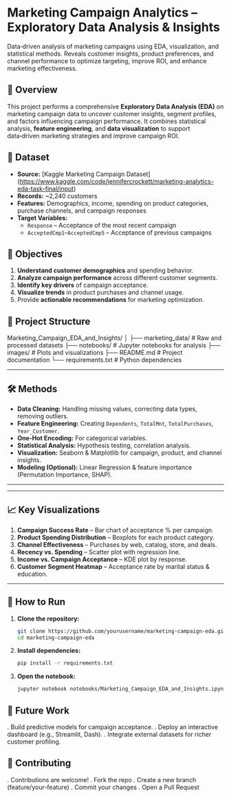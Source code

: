 # Marketing Campaign Analytics – Exploratory Data Analysis & Insights
Data‑driven analysis of marketing campaigns using EDA, visualization, and statistical methods. Reveals customer insights, product preferences, and channel performance to optimize targeting, improve ROI, and enhance marketing effectiveness.

## 📌 Overview
This project performs a comprehensive **Exploratory Data Analysis (EDA)** on marketing campaign data to uncover customer insights, segment profiles, and factors influencing campaign performance. It combines statistical analysis, **feature engineering**, and **data visualization** to support data‑driven marketing strategies and improve campaign ROI.

## 📂 Dataset
- **Source:** [Kaggle Marketing Campaign Dataset] (https://www.kaggle.com/code/jennifercrockett/marketing-analytics-eda-task-final/input)
- **Records:** ~2,240 customers  
- **Features:** Demographics, income, spending on product categories, purchase channels, and campaign responses  
- **Target Variables:**  
  - `Response` – Acceptance of the most recent campaign  
  - `AcceptedCmp1`–`AcceptedCmp5` – Acceptance of previous campaigns

## 🎯 Objectives
1. **Understand customer demographics** and spending behavior.
2. **Analyze campaign performance** across different customer segments.
3. **Identify key drivers** of campaign acceptance.
4. **Visualize trends** in product purchases and channel usage.
5. Provide **actionable recommendations** for marketing optimization.

## 🧩 Project Structure
Marketing_Campaign_EDA_and_Insights/
│
├── marketing_data/        # Raw and processed datasets
├── notebooks/             # Jupyter notebooks for analysis
├── images/                # Plots and visualizations
├── README.md               # Project documentation
└── requirements.txt        # Python dependencies


---

## 🛠 Methods
- **Data Cleaning:** Handling missing values, correcting data types, removing outliers.
- **Feature Engineering:** Creating `Dependents`, `TotalMnt`, `TotalPurchases`, `Year_Customer`.
- **One‑Hot Encoding:** For categorical variables.
- **Statistical Analysis:** Hypothesis testing, correlation analysis.
- **Visualization:** Seaborn & Matplotlib for campaign, product, and channel insights.
- **Modeling (Optional):** Linear Regression & feature importance (Permutation Importance, SHAP).

---

---

## 📈 Key Visualizations
1. **Campaign Success Rate** – Bar chart of acceptance % per campaign.
2. **Product Spending Distribution** – Boxplots for each product category.
3. **Channel Effectiveness** – Purchases by web, catalog, store, and deals.
4. **Recency vs. Spending** – Scatter plot with regression line.
5. **Income vs. Campaign Acceptance** – KDE plot by response.
6. **Customer Segment Heatmap** – Acceptance rate by marital status & education.

---

## 🚀 How to Run
1. **Clone the repository:**
   ```bash
   git clone https://github.com/yourusername/marketing-campaign-eda.git
   cd marketing-campaign-eda
   ```
2. **Install dependencies:**
   ```bash
   pip install -r requirements.txt
   ```
3. **Open the notebook:**
   ```bash
   jupyter notebook notebooks/Marketing_Campaign_EDA_and_Insights.ipynb
   ```

## 🔮 Future Work
. Build predictive models for campaign acceptance.
. Deploy an interactive dashboard (e.g., Streamlit, Dash).
. Integrate external datasets for richer customer profiling.

## 🤝 Contributing
. Contributions are welcome!
. Fork the repo
. Create a new branch (feature/your-feature)
. Commit your changes
. Open a Pull Request
